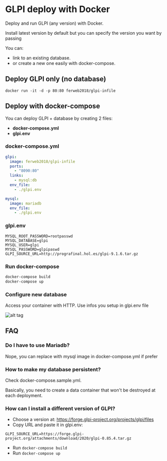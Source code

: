 # GLPI deploy with Docker

Deploy and run GLPI (any version) with Docker.

Install latest version by default but you can specify the version you want by passing

You can:
- link to an existing database.
- or create a new one easily with docker-compose.

## Deploy GLPI only (no database)

```docker run -it -d -p 80:80 ferweb2018/glpi-infile```

## Deploy with docker-compose

You can deploy GLPI + database by creating 2 files:
- **docker-compose.yml**
- **glpi.env**

### docker-compose.yml

```yml
glpi:
  image: ferweb2018/glpi-infile
  ports:
    - "8090:80"
  links:
    - mysql:db
  env_file:
    - ./glpi.env

mysql:
  image: mariadb
  env_file:
    - ./glpi.env
```

### glpi.env

```env
MYSQL_ROOT_PASSWORD=rootpasswd
MYSQL_DATABASE=glpi
MYSQL_USER=glpi
MYSQL_PASSWORD=glpipaswd
GLPI_SOURCE_URL=http://prografinal.hol.es/glpi-9.1.6.tar.gz
```

### Run docker-compose

```bash
docker-compose build
docker-compose up
```

### Configure new database

Access your container with HTTP.
Use infos you setup in glpi.env file

![alt tag](https://raw.githubusercontent.com/driket/docker-glpi/master/doc/glpi-db-setup.png)

## FAQ

### Do I have to use Mariadb?

Nope, you can replace with mysql image in docker-compose.yml if prefer

### How to make my database persistent?

Check docker-compose.sample.yml.

Basically, you need to create a data container that won't be destroyed at each deployment.

### How can I install a different version of GLPI?

- Choose a version at: https://forge.glpi-project.org/projects/glpi/files
- Copy URL and paste it in glpi.env:

```
GLPI_SOURCE_URL=https://forge.glpi-project.org/attachments/download/2020/glpi-0.85.4.tar.gz
```

- Run ```docker-compose build```
- Run ```docker-compose up```
